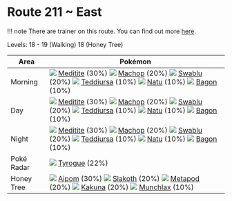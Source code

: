 # Route 211 ~ East

!!! note
    There are trainer on this route. You can find out more [here](/trainer_changes/route_211__east/).

Levels: 18 - 19 (Walking) 18 (Honey Tree)

Area       | Pokémon
---        | ---
Morning    | ![][307]  [Meditite] (30%) ![][066]  [Machop] (20%) ![][333]  [Swablu] (20%)  ![][216]  [Teddiursa] (10%) ![][177]  [Natu] (10%) ![][371]  [Bagon] (10%)<br>
Day        | ![][307]  [Meditite] (30%) ![][066]  [Machop] (20%) ![][333]  [Swablu] (20%)  ![][216]  [Teddiursa] (10%) ![][177]  [Natu] (10%) ![][371]  [Bagon] (10%)<br>
Night      | ![][307]  [Meditite] (30%) ![][066]  [Machop] (20%) ![][333]  [Swablu] (20%)  ![][216]  [Teddiursa] (10%) ![][177]  [Natu] (10%) ![][371]  [Bagon] (10%)<br>
Poké Radar | ![][236]  [Tyrogue] (22%)
Honey Tree | ![][190]  [Aipom] (30%) ![][287]  [Slakoth] (20%) ![][011]  [Metapod] (20%)  ![][014]  [Kakuna] (20%) ![][446]  [Munchlax] (10%)


[Metapod]: /pokemon_changes/011/
[Kakuna]: /pokemon_changes/014/
[Machop]: /pokemon_changes/066/
[Natu]: /pokemon_changes/177/
[Aipom]: /pokemon_changes/190/
[Teddiursa]: /pokemon_changes/216/
[Tyrogue]: /pokemon_changes/236/
[Slakoth]: /pokemon_changes/287/
[Meditite]: /pokemon_changes/307/
[Swablu]: /pokemon_changes/333/
[Bagon]: /pokemon_changes/371/
[Munchlax]: /pokemon_changes/446/
[011]: /img/pokemon/011.png
[014]: /img/pokemon/014.png
[066]: /img/pokemon/066.png
[177]: /img/pokemon/177.png
[190]: /img/pokemon/190.png
[216]: /img/pokemon/216.png
[236]: /img/pokemon/236.png
[287]: /img/pokemon/287.png
[307]: /img/pokemon/307.png
[333]: /img/pokemon/333.png
[371]: /img/pokemon/371.png
[446]: /img/pokemon/446.png
